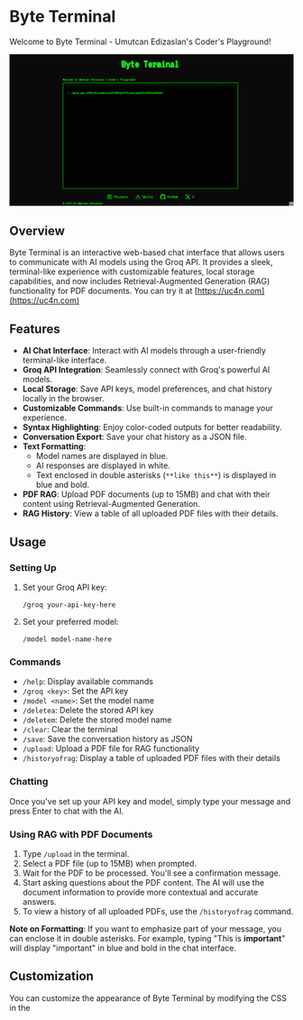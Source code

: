# Byte Terminal

Welcome to Byte Terminal - Umutcan Edizaslan's Coder's Playground!

![Byte Terminal Screenshot](Animation.gif)

## Overview

Byte Terminal is an interactive web-based chat interface that allows users to communicate with AI models using the Groq API. It provides a sleek, terminal-like experience with customizable features, local storage capabilities, and now includes Retrieval-Augmented Generation (RAG) functionality for PDF documents.
You can try it at [https://uc4n.com](https://uc4n.com)

## Features

- **AI Chat Interface**: Interact with AI models through a user-friendly terminal-like interface.
- **Groq API Integration**: Seamlessly connect with Groq's powerful AI models.
- **Local Storage**: Save API keys, model preferences, and chat history locally in the browser.
- **Customizable Commands**: Use built-in commands to manage your experience.
- **Syntax Highlighting**: Enjoy color-coded outputs for better readability.
- **Conversation Export**: Save your chat history as a JSON file.
- **Text Formatting**: 
  - Model names are displayed in blue.
  - AI responses are displayed in white.
  - Text enclosed in double asterisks (`**like this**`) is displayed in blue and bold.
- **PDF RAG**: Upload PDF documents (up to 15MB) and chat with their content using Retrieval-Augmented Generation.
- **RAG History**: View a table of all uploaded PDF files with their details.

## Usage

### Setting Up

1. Set your Groq API key:
   ```
   /groq your-api-key-here
   ```

2. Set your preferred model:
   ```
   /model model-name-here
   ```

### Commands

- `/help`: Display available commands
- `/groq <key>`: Set the API key
- `/model <name>`: Set the model name
- `/deletea`: Delete the stored API key
- `/deletem`: Delete the stored model name
- `/clear`: Clear the terminal
- `/save`: Save the conversation history as JSON
- `/upload`: Upload a PDF file for RAG functionality
- `/historyofrag`: Display a table of uploaded PDF files with their details

### Chatting

Once you've set up your API key and model, simply type your message and press Enter to chat with the AI. 

### Using RAG with PDF Documents

1. Type `/upload` in the terminal.
2. Select a PDF file (up to 15MB) when prompted.
3. Wait for the PDF to be processed. You'll see a confirmation message.
4. Start asking questions about the PDF content. The AI will use the document information to provide more contextual and accurate answers.
5. To view a history of all uploaded PDFs, use the `/historyofrag` command.

**Note on Formatting**: If you want to emphasize part of your message, you can enclose it in double asterisks. For example, typing "This is **important**" will display "important" in blue and bold in the chat interface.

## Customization

You can customize the appearance of Byte Terminal by modifying the CSS in the <style> section of index.html.

## Contributing

Contributions are welcome! Please feel free to submit a Pull Request.

## License

This project is licensed under the MIT License - see the [LICENSE](LICENSE) file for details.

## Acknowledgments

- Thanks to Groq for providing the AI API.
- Special thanks to all contributors and users of Byte Terminal.

## Author

<p align="left">
<b>Umutcan Edizaslan:</b>
<a href="https://github.com/U-C4N" target="blank"><img align="center" src="https://raw.githubusercontent.com/tandpfun/skill-icons/main/icons/Github-Dark.svg" alt="TutTrue" height="30" width="40" /></a>
<a href="https://x.com/UEdizaslan" target="blank"><img align="center" src="https://raw.githubusercontent.com/tandpfun/skill-icons/main/icons/Twitter.svg" height="30" width="40" /></a>
<a href="https://discord.gg/2Tutcj6u" target="blank"><img align="center" src="https://raw.githubusercontent.com/tandpfun/skill-icons/main/icons/Discord.svg" height="30" width="40" /></a>
</p>
